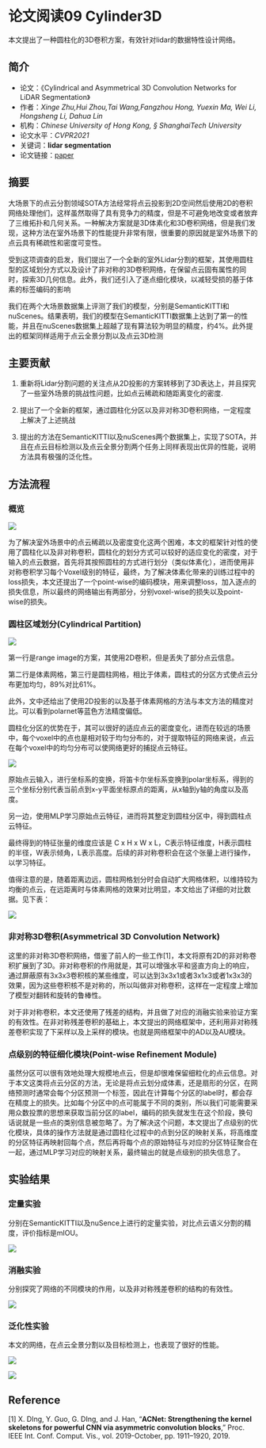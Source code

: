 # 论文阅读09 Cylinder3D



本文提出了一种圆柱化的3D卷积方案，有效针对lidar的数据特性设计网络。

<!--more-->


## 简介

-   论文：《Cylindrical and Asymmetrical 3D Convolution Networks for LiDAR Segmentation》
-   作者：_Xinge Zhu,Hui Zhou,Tai Wang,Fangzhou Hong, Yuexin Ma, Wei Li, Hongsheng Li, Dahua Lin_
-   机构：_Chinese University of Hong Kong, § ShanghaiTech University_
-   论文水平：_CVPR2021_
-   关键词：**lidar segmentation**
-   论文链接：[paper](https://arxiv.org/pdf/2011.10033.pdf) 

## 摘要

大场景下的点云分割领域SOTA方法经常将点云投影到2D空间然后使用2D的卷积网络处理他们，这样虽然取得了具有竞争力的精度，但是不可避免地改变或者放弃了三维拓扑和几何关系。一种解决方案就是3D体素化和3D卷积网络，但是我们发现，这种方法在室外场景下的性能提升非常有限，很重要的原因就是室外场景下的点云具有稀疏性和密度可变性。

受到这项调查的启发，我们提出了一个全新的室外Lidar分割的框架，其使用圆柱型的区域划分方式以及设计了非对称的3D卷积网络，在保留点云固有属性的同时，探索3D几何信息。此外，我们还引入了逐点细化模块，以减轻受损的基于体素的标签编码的影响

我们在两个大场景数据集上评测了我们的模型，分别是SemanticKITTI和nuScenes。结果表明，我们的模型在SemanticKITTI数据集上达到了第一的性能，并且在nuScenes数据集上超越了现有算法较为明显的精度，约4%。此外提出的框架同样适用于点云全景分割以及点云3D检测

## 主要贡献

1.  重新将Lidar分割问题的关注点从2D投影的方案转移到了3D表达上，并且探究了一些室外场景的挑战性问题，比如点云稀疏和随距离变化的密度.  
    
2.  提出了一个全新的框架，通过圆柱化分区以及非对称3D卷积网络，一定程度上解决了上述挑战
    
3.  提出的方法在SemanticKITTI以及nuScenes两个数据集上，实现了SOTA，并且在点云目标检测以及点云全景分割两个任务上同样表现出优异的性能，说明方法具有极强的泛化性。

## 方法流程

### 概览

![](https://pictures-1309138036.cos.ap-nanjing.myqcloud.com/img/20220326162101.png)

为了解决室外场景中的点云稀疏以及密度变化这两个困难，本文的框架针对性的使用了圆柱化以及非对称卷积，圆柱化的划分方式可以较好的适应变化的密度，对于输入的点云数据，首先将其按照圆柱的方式进行划分（类似体素化），进而使用非对称卷积学习每个Voxel级别的特征，最终，为了解决体素化带来的训练过程中的loss损失，本文还提出了一个point-wise的编码模块，用来调整loss，加入逐点的损失信息，所以最终的网络输出有两部分，分别voxel-wise的损失以及point-wise的损失。

### 圆柱区域划分(Cylindrical Partition)


![](https://pictures-1309138036.cos.ap-nanjing.myqcloud.com/img/20220326162046.png)

第一行是range image的方案，其使用2D卷积，但是丢失了部分点云信息。

第二行是体素网格，第三行是圆柱网格，相比于体素，圆柱式的分区方式使点云分布更加均匀，89%对比61%。

此外，文中还给出了使用2D投影的以及基于体素网格的方法与本文方法的精度对比。可以看到polarnet等蓝色方法精度偏低。

圆柱化分区的优势在于，其可以很好的适应点云的密度变化，进而在较远的场景中，每个voxel中的点也是相对较于均匀分布的，对于提取特征的网络来说，点云在每个voxel中的均匀分布可以使网络更好的捕捉点云特征。

![](https://pictures-1309138036.cos.ap-nanjing.myqcloud.com/img/20220326162157.png)

原始点云输入，进行坐标系的变换，将笛卡尔坐标系变换到polar坐标系，得到的三个坐标分别代表当前点到x-y平面坐标原点的距离，从x轴到y轴的角度以及高度。

另一边，使用MLP学习原始点云特征，进而将其整定到圆柱分区中，得到圆柱点云特征。

最终得到的特征张量的维度应该是 C x H x W x L，C表示特征维度，H表示圆柱的半径，W表示倾角，L表示高度。后续的非对称卷积会在这个张量上进行操作，以学习特征。

值得注意的是，随着距离边远，圆柱网格划分时会自动扩大网格体积，以维持较为均衡的点云，在远距离时与体素网格的效果对比明显，本文给出了详细的对比数据。见下表：

![](https://pictures-1309138036.cos.ap-nanjing.myqcloud.com/img/20220326162230.png)

### 非对称3D卷积(Asymmetrical 3D Convolution Network)

这里的非对称3D卷积网络，借鉴了前人的一些工作[1]，本文将原有2D的非对称卷积扩展到了3D。非对称卷积的作用就是，其可以增强水平和竖直方向上的响应，通过屏蔽原有3x3x3卷积核的某些维度，可以达到3x3x1或者3x1x3或者1x3x3的效果，因为这些卷积核不是对称的，所以叫做非对称卷积，这样在一定程度上增加了模型对翻转和旋转的鲁棒性。

对于非对称卷积，本文还使用了残差的结构，并且做了对应的消融实验来验证方案的有效性。在非对称残差卷积的基础上，本文提出的网络框架中，还利用非对称残差卷积实现了下采样以及上采样的模块。也就是网络框架中的AD以及AU模块。

### 点级别的特征细化模块(Point-wise Refinement Module)

虽然分区可以很有效地处理大规模地点云，但是却很难保留细粒化的点云信息。对于本文这类将点云分区的方法，无论是将点云划分成体素，还是扇形的分区，在网络预测时通常会每个分区预测一个标签，因此在计算每个分区的label时，都会存在精度上的损失。比如每个分区中的点可能属于不同的类别，所以我们可能需要采用众数投票的思想来获取当前分区的label，编码的损失就发生在这个阶段，换句话说就是一些点的类别信息被忽略了。为了解决这个问题，本文提出了点级别的优化模块，具体的操作方法就是通过圆柱化过程中的点到分区的映射关系，将高维度的分区特征再映射回每个点，然后再将每个点的原始特征与对应的分区特征聚合在一起，通过MLP学习对应的映射关系，最终输出的就是点级别的损失信息了。

## 实验结果

### 定量实验

分别在SemanticKITTI以及nuSence上进行的定量实验，对比点云语义分割的精度，评价指标是mIOU。

![](https://pictures-1309138036.cos.ap-nanjing.myqcloud.com/img/20220326162403.png)

### 消融实验

分别探究了网络的不同模块的作用，以及非对称残差卷积的结构的有效性。

![](https://pictures-1309138036.cos.ap-nanjing.myqcloud.com/img/20220326162429.png)

### 泛化性实验

本文的网络，在点云全景分割以及目标检测上，也表现了很好的性能。

![](https://pictures-1309138036.cos.ap-nanjing.myqcloud.com/img/20220326162504.png)

![](https://pictures-1309138036.cos.ap-nanjing.myqcloud.com/img/20220326162516.png)

## Reference

[1] X. DIng, Y. Guo, G. DIng, and J. Han, “**ACNet: Strengthening the kernel skeletons for powerful CNN via asymmetric convolution blocks**,” Proc. IEEE Int. Conf. Comput. Vis., vol. 2019-October, pp. 1911–1920, 2019.
